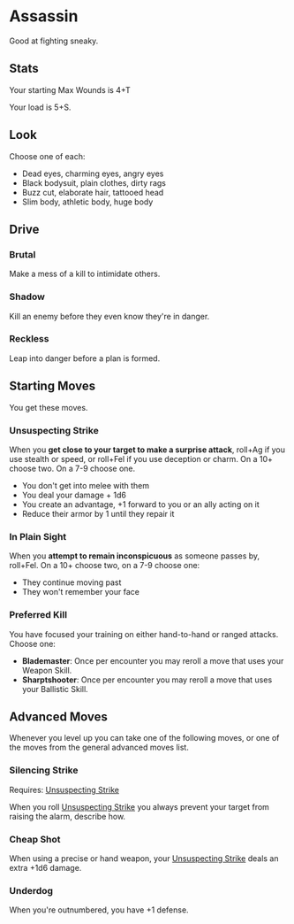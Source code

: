 <!-- Do NOT edit this file directly. It is compiled from pages in the "source" directory. -->
# Assassin

Good at fighting sneaky.

## Stats

Your starting Max Wounds is 4+T

Your load is 5+S.

## Look

Choose one of each:

*   Dead eyes, charming eyes, angry eyes
*   Black bodysuit, plain clothes, dirty rags
*   Buzz cut, elaborate hair, tattooed head
*   Slim body, athletic body, huge body

## Drive

### Brutal

Make a mess of a kill to intimidate others.

### Shadow

Kill an enemy before they even know they're in danger.

### Reckless

Leap into danger before a plan is formed.

## Starting Moves

You get these moves.

### Unsuspecting Strike

When you **get close to your target to make a surprise attack**, roll+Ag if you use stealth or speed, or roll+Fel if you use deception or charm. On a 10+ choose two. On a 7-9 choose one.

*   You don't get into melee with them
*   You deal your damage + 1d6
*   You create an advantage, +1 forward to you or an ally acting on it
*   Reduce their armor by 1 until they repair it

### In Plain Sight

When you **attempt to remain inconspicuous** as someone passes by, roll+Fel. On a 10+ choose two, on a 7-9 choose one:

*   They continue moving past
*   They won't remember your face

### Preferred Kill

You have focused your training on either hand-to-hand or ranged attacks. Choose one:

*   **Blademaster**: Once per encounter you may reroll a move that uses your Weapon Skill.
*   **Sharptshooter**: Once per encounter you may reroll a move that uses your Ballistic Skill.

## Advanced Moves

Whenever you level up you can take one of the following moves, or one of the moves from the general advanced moves list.

### Silencing Strike

Requires: [Unsuspecting Strike](https://github.com/Vindexus/PoweredByHeresy/blob/master/game/github/basicmoves.md#unsuspecting-strike)

When you roll [Unsuspecting Strike](https://github.com/Vindexus/PoweredByHeresy/blob/master/game/github/basicmoves.md#unsuspecting-strike) you always prevent your target from raising the alarm, describe how.

### Cheap Shot

When using a precise or hand weapon, your [Unsuspecting Strike](https://github.com/Vindexus/PoweredByHeresy/blob/master/game/github/basicmoves.md#unsuspecting-strike) deals an extra +1d6 damage.

### Underdog

When you're outnumbered, you have +1 defense.